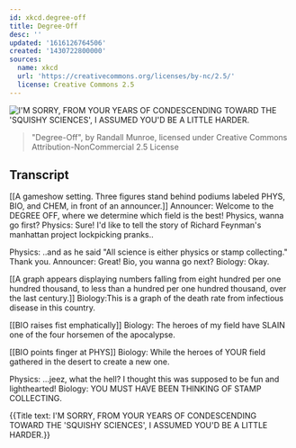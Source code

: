 ```yaml
---
id: xkcd.degree-off
title: Degree-Off
desc: ''
updated: '1616126764506'
created: '1430722800000'
sources:
  name: xkcd
  url: 'https://creativecommons.org/licenses/by-nc/2.5/'
  license: Creative Commons 2.5
---
```

![I'M SORRY, FROM YOUR YEARS OF CONDESCENDING TOWARD THE 'SQUISHY SCIENCES', I ASSUMED YOU'D BE A LITTLE HARDER.](https://imgs.xkcd.com/comics/degree_off.png)
> "Degree-Off", by Randall Munroe, licensed under Creative Commons Attribution-NonCommercial 2.5 License

## Transcript
[[A gameshow setting. Three figures stand behind podiums labeled PHYS, BIO, and CHEM, in front of an announcer.]]
Announcer: Welcome to the DEGREE OFF, where we determine which field is the best! Physics, wanna go first?
Physics: Sure! I'd like to tell the story of Richard Feynman's manhattan project lockpicking pranks..

Physics: ..and as he said "All science is either physics or stamp collecting." Thank you.
Announcer: Great! Bio, you wanna go next?
Biology: Okay.

[[A graph appears displaying numbers falling from eight hundred per one hundred thousand, to less than a hundred per one hundred thousand, over the last century.]]
Biology:This is a graph of the death rate from infectious disease in this country.

[[BIO raises fist emphatically]]
Biology: The heroes of my field have SLAIN one of the four horsemen of the apocalypse.

[[BIO points finger at PHYS]]
Biology: While the heroes of YOUR field gathered in the desert to create a new one.

Physics: ...jeez, what the hell? I thought this was supposed to be fun and lighthearted!
Biology: YOU MUST HAVE BEEN THINKING OF STAMP COLLECTING.

{{Title text: I'M SORRY, FROM YOUR YEARS OF CONDESCENDING TOWARD THE 'SQUISHY SCIENCES', I ASSUMED YOU'D BE A LITTLE HARDER.}}
